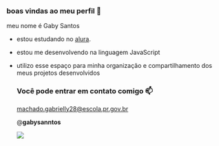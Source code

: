 ### boas vindas ao meu perfil 💚

meu nome é Gaby Santos

- estou estudando no [alura](https://www.alura.com.br).
- estou me desenvolvendo na linguagem JavaScript
- utilizo esse espaço para minha organização e compartilhamento dos meus projetos desenvolvidos

  ### Você pode entrar em contato comigo 📫

  machado.gabrielly28@escola.pr.gov.br

  @__gabysanntos__
  
  ![](https://tenor.com/pt-BR/view/raphael-veiga-palmeiras-supercopa-flamengo-gif-27482383)

 

 
